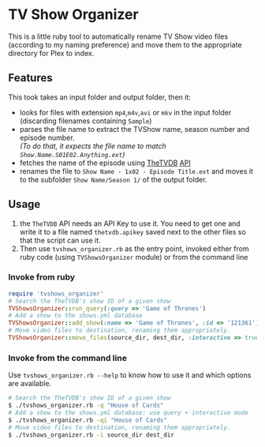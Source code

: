 # TV Show Organizer

This is a little ruby tool to automatically rename TV Show video files (according to my naming preference) and move them to the appropriate directory for Plex to index.

## Features

This took takes an input folder and output folder, then it:

* looks for files with extension `mp4`,`m4v`,`avi` or `mkv` in the input folder (discarding filenames containing `Sample`)
* parses the file name to extract the TVShow name, season number and episode number.  
  _(To do that, it expects the file name to match `Show.Name.S01E02.Anything.ext`)_
* fetches the name of the episode using [TheTVDB](http://thetvdb.com) [API](http://thetvdb.com/wiki/index.php?title=Programmers_API)
* renames the file to `Show Name - 1x02 - Episode Title.ext` and moves it to the subfolder `Show Name/Season 1/` of the output folder.

## Usage

1. the `TheTVDB` API needs an API Key to use it. You need to get one and write it to a file named `thetvdb.apikey` saved next to the other files so that the script can use it.
2. Then use `tvshows_organizer.rb` as the entry point, invoked either from ruby code (using `TVShowsOrganizer` module) or from the command line

### Invoke from ruby

```ruby
require 'tvshows_organizer'
# Search the TheTVDB's show ID of a given show
TVShowsOrganizer::run_query(:query => 'Game of Thrones')
# Add a show to the shows.yml database
TVShowsOrganizer::add_show(:name => 'Game of Thrones', :id => '121361')
# Move video files to destination, renaming them appropriately.
TVShowsOrganizer::move_files(source_dir, dest_dir, :interactive => true)
```

### Invoke from the command line

Use `tvshows_organizer.rb --help` to know how to use it and which options are available.

```sh
# Search the TheTVDB's show ID of a given show
$ ./tvshows_organizer.rb -q "House of Cards"
# Add a show to the shows.yml database: use query + interactive mode
$ ./tvshows_organizer.rb -qi "House of Cards"
# Move video files to destination, renaming them appropriately.
$ ./tvshows_organizer.rb -i source_dir dest_dir
```

